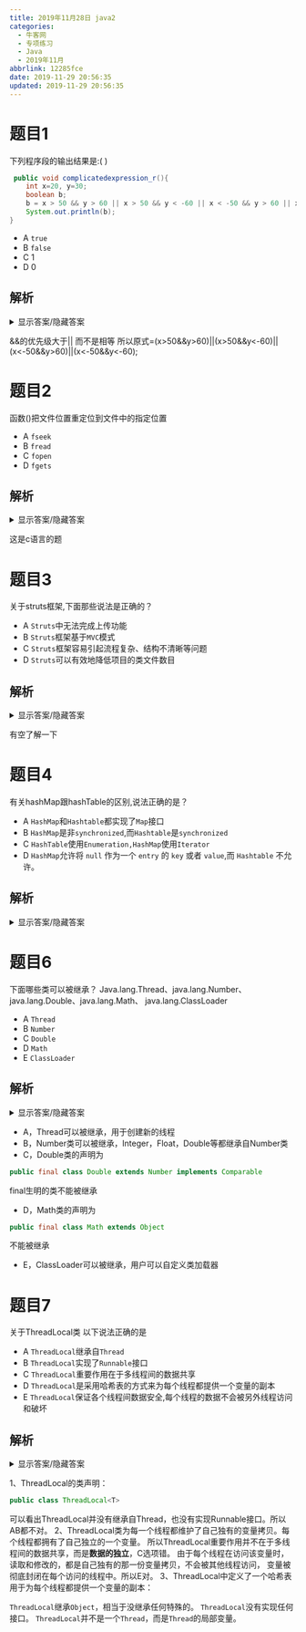 ```yaml
---
title: 2019年11月28日 java2
categories:
  - 牛客网
  - 专项练习
  - Java
  - 2019年11月
abbrlink: 12285fce
date: 2019-11-29 20:56:35
updated: 2019-11-29 20:56:35
---
```

# 题目1
下列程序段的输出结果是:( ) 
```java
 public void complicatedexpression_r(){
    int x=20, y=30;
    boolean b;
    b = x > 50 && y > 60 || x > 50 && y < -60 || x < -50 && y > 60 || x < -50 && y < -60;
    System.out.println(b);
}
```
- A `true`
- B `false`
- C 1
- D 0

## 解析
<details><summary>显示答案/隐藏答案</summary>正确答案: B</details>


&&的优先级大于||   而不是相等   所以原式=(x>50&&y>60)||(x>50&&y<-60)||(x<-50&&y>60)||(x<-50&&y<-60);


# 题目2
函数()把文件位置重定位到文件中的指定位置
- A `fseek`
- B `fread`
- C `fopen`
- D `fgets`

## 解析
<details><summary>显示答案/隐藏答案</summary>正确答案: A</details>

这是c语言的题

# 题目3
关于struts框架,下面那些说法是正确的？
- A `Struts`中无法完成上传功能
- B `Struts`框架基于`MVC`模式
- C `Struts`框架容易引起流程复杂、结构不清晰等问题
- D `Struts`可以有效地降低项目的类文件数目

## 解析
<details><summary>显示答案/隐藏答案</summary>正确答案: B</details>

有空了解一下
# 题目4
有关hashMap跟hashTable的区别,说法正确的是？
- A `HashMap`和`Hashtable`都实现了`Map`接口
- B `HashMap`是非`synchronized`,而`Hashtable`是`synchronized`
- C `HashTable`使用`Enumeration,HashMap`使用`Iterator`
- D `HashMap`允许将 `null` 作为一个 `entry` 的 `key` 或者 `value`,而 `Hashtable` 不允许。

## 解析
<details><summary>显示答案/隐藏答案</summary>正确答案: ABCD</details>



# 题目6
下面哪些类可以被继承？ Java.lang.Thread、java.lang.Number、java.lang.Double、java.lang.Math、 java.lang.ClassLoader
- A `Thread`
- B `Number`
- C `Double`
- D `Math`
- E `ClassLoader`

## 解析
<details><summary>显示答案/隐藏答案</summary>正确答案: ABE</details>

- A，Thread可以被继承，用于创建新的线程
- B，Number类可以被继承，Integer，Float，Double等都继承自Number类
- C，Double类的声明为
```java
public final class Double extends Number implements Comparable
```
final生明的类不能被继承
- D，Math类的声明为
```java
public final class Math extends Object
```
不能被继承
- E，ClassLoader可以被继承，用户可以自定义类加载器


# 题目7
关于ThreadLocal类 以下说法正确的是
- A `ThreadLocal`继承自`Thread`
- B `ThreadLocal`实现了`Runnable`接口
- C `ThreadLocal`重要作用在于多线程间的数据共享
- D `ThreadLocal`是采用哈希表的方式来为每个线程都提供一个变量的副本
- E `ThreadLocal`保证各个线程间数据安全,每个线程的数据不会被另外线程访问和破坏

## 解析
<details><summary>显示答案/隐藏答案</summary>正确答案: DE</details>

1、ThreadLocal的类声明：
```java
public class ThreadLocal<T>
```
可以看出ThreadLocal并没有继承自Thread，也没有实现Runnable接口。所以AB都不对。
2、ThreadLocal类为每一个线程都维护了自己独有的变量拷贝。每个线程都拥有了自己独立的一个变量。
所以ThreadLocal重要作用并不在于多线程间的数据共享，而是**数据的独立**，C选项错。
由于每个线程在访问该变量时，读取和修改的，都是自己独有的那一份变量拷贝，不会被其他线程访问，
变量被彻底封闭在每个访问的线程中。所以E对。
3、ThreadLocal中定义了一个哈希表用于为每个线程都提供一个变量的副本：

`ThreadLocal`继承`Object`，相当于没继承任何特殊的。
`ThreadLocal`没有实现任何接口。
`ThreadLocal`并不是一个`Thread`，而是`Thread`的局部变量。
